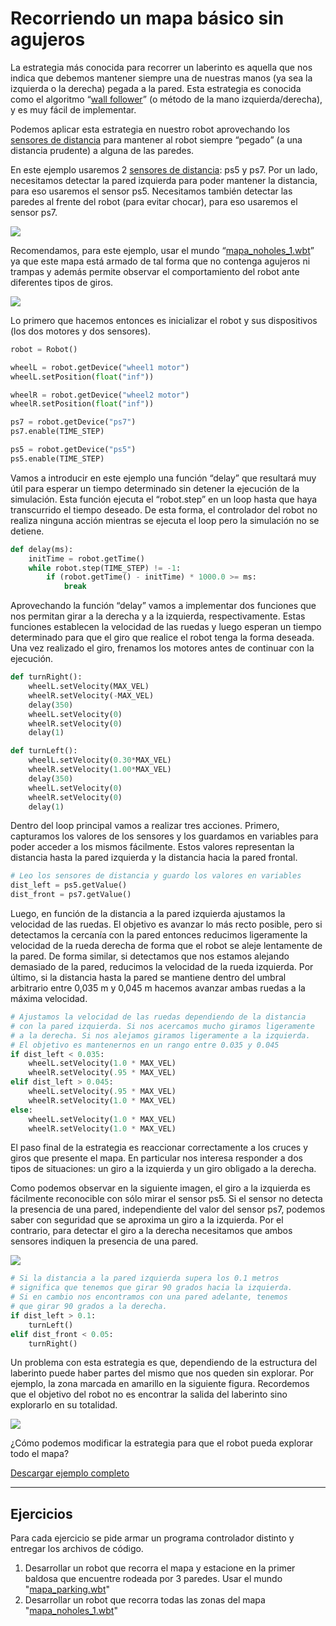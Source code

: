 # Recorriendo un mapa básico sin agujeros

La estrategia más conocida para recorrer un laberinto es aquella que nos indica que debemos mantener siempre una de nuestras manos (ya sea la izquierda o la derecha) pegada a la pared. Esta estrategia es conocida como el algoritmo “[wall follower](https://en.wikipedia.org/wiki/Maze-solving_algorithm#Wall_follower)” (o método de la mano izquierda/derecha), y es muy fácil de implementar.

Podemos aplicar esta estrategia en nuestro robot aprovechando los [sensores de distancia](04_Distancia.md) para mantener al robot siempre “pegado” (a una distancia prudente) a alguna de las paredes.

En este ejemplo usaremos 2 [sensores de distancia](04_Distancia.md): ps5 y ps7. Por un lado, necesitamos detectar la pared izquierda para poder mantener la distancia, para eso usaremos el sensor ps5. Necesitamos también detectar las paredes al frente del robot (para evitar chocar), para eso usaremos el sensor ps7.

![](05_Mapa/imgs/image-1.png)

Recomendamos, para este ejemplo, usar el mundo “[mapa_noholes_1.wbt](05_Mapa/mapa_noholes_1.wbt)” ya que este mapa está armado de tal forma que no contenga agujeros ni trampas y además permite observar el comportamiento del robot ante diferentes tipos de giros.

![](05_Mapa/imgs/image-2.png)

Lo primero que hacemos entonces es inicializar el robot y sus dispositivos (los dos motores y dos sensores).

```python
robot = Robot()

wheelL = robot.getDevice("wheel1 motor")
wheelL.setPosition(float("inf"))

wheelR = robot.getDevice("wheel2 motor")
wheelR.setPosition(float("inf"))

ps7 = robot.getDevice("ps7")
ps7.enable(TIME_STEP)

ps5 = robot.getDevice("ps5")
ps5.enable(TIME_STEP)
```

Vamos a introducir en este ejemplo una función “delay” que resultará muy útil para esperar un tiempo determinado sin detener la ejecución de la simulación. Esta función ejecuta el “robot.step” en un loop hasta que haya transcurrido el tiempo deseado. De esta forma, el controlador del robot no realiza ninguna acción mientras se ejecuta el loop pero la simulación no se detiene.

```python
def delay(ms):
    initTime = robot.getTime()
    while robot.step(TIME_STEP) != -1:
        if (robot.getTime() - initTime) * 1000.0 >= ms:
            break
```

Aprovechando la función “delay” vamos a implementar dos funciones que nos permitan girar a la derecha y a la izquierda, respectivamente. Estas funciones establecen la velocidad de las ruedas y luego esperan un tiempo determinado para que el giro que realice el robot tenga la forma deseada. Una vez realizado el giro, frenamos los motores antes de continuar con la ejecución.

```python
def turnRight():
    wheelL.setVelocity(MAX_VEL)
    wheelR.setVelocity(-MAX_VEL)
    delay(350)
    wheelL.setVelocity(0)
    wheelR.setVelocity(0)
    delay(1)

def turnLeft():
    wheelL.setVelocity(0.30*MAX_VEL)
    wheelR.setVelocity(1.00*MAX_VEL)
    delay(350)
    wheelL.setVelocity(0)
    wheelR.setVelocity(0)
    delay(1)
```

Dentro del loop principal vamos a realizar tres acciones. Primero, capturamos los valores de los sensores y los guardamos en variables para poder acceder a los mismos fácilmente. Estos valores representan la distancia hasta la pared izquierda y la distancia hacia la pared frontal.

```python
# Leo los sensores de distancia y guardo los valores en variables
dist_left = ps5.getValue()
dist_front = ps7.getValue()
```

Luego, en función de la distancia a la pared izquierda ajustamos la velocidad de las ruedas. El objetivo es avanzar lo más recto posible, pero si detectamos la cercanía con la pared entonces reducimos ligeramente la velocidad de la rueda derecha de forma que el robot se aleje lentamente de la pared. De forma similar, si detectamos que nos estamos alejando demasiado de la pared, reducimos la velocidad de la rueda izquierda. Por último, si la distancia hasta la pared se mantiene dentro del umbral arbitrario entre 0,035 m y 0,045 m hacemos avanzar ambas ruedas a la máxima velocidad.

```python
# Ajustamos la velocidad de las ruedas dependiendo de la distancia
# con la pared izquierda. Si nos acercamos mucho giramos ligeramente
# a la derecha. Si nos alejamos giramos ligeramente a la izquierda.
# El objetivo es mantenernos en un rango entre 0.035 y 0.045
if dist_left < 0.035:
    wheelL.setVelocity(1.0 * MAX_VEL)
    wheelR.setVelocity(.95 * MAX_VEL)
elif dist_left > 0.045:
    wheelL.setVelocity(.95 * MAX_VEL)
    wheelR.setVelocity(1.0 * MAX_VEL)
else:
    wheelL.setVelocity(1.0 * MAX_VEL)
    wheelR.setVelocity(1.0 * MAX_VEL)
```

El paso final de la estrategia es reaccionar correctamente a los cruces y giros que presente el mapa. En particular nos interesa responder a dos tipos de situaciones: un giro a la izquierda y un giro obligado a la derecha.

Como podemos observar en la siguiente imagen, el giro a la izquierda es fácilmente reconocible con sólo mirar el sensor ps5. Si el sensor no detecta la presencia de una pared, independiente del valor del sensor ps7, podemos saber con seguridad que se aproxima un giro a la izquierda. Por el contrario, para detectar el giro a la derecha necesitamos que ambos sensores indiquen la presencia de una pared. 

![](05_Mapa/imgs/image-3.png)

```python
# Si la distancia a la pared izquierda supera los 0.1 metros
# significa que tenemos que girar 90 grados hacia la izquierda.
# Si en cambio nos encontramos con una pared adelante, tenemos
# que girar 90 grados a la derecha.
if dist_left > 0.1:
    turnLeft()
elif dist_front < 0.05:
    turnRight()
```

Un problema con esta estrategia es que, dependiendo de la estructura del laberinto puede haber partes del mismo que nos queden sin explorar. Por ejemplo, la zona marcada en amarillo en la siguiente figura. Recordemos que el objetivo del robot no es encontrar la salida del laberinto sino explorarlo en su totalidad.

![](05_Mapa/imgs/image-4.png)

¿Cómo podemos modificar la estrategia para que el robot pueda explorar todo el mapa?

[Descargar ejemplo completo](05_Mapa/ejemplo_1.py)

---
## Ejercicios

Para cada ejercicio se pide armar un programa controlador distinto y entregar los archivos de código.

1. Desarrollar un robot que recorra el mapa y estacione en la primer baldosa que encuentre rodeada por 3 paredes. Usar el mundo "[mapa_parking.wbt](05_Mapa/mapa_parking.wbt)"
2. Desarrollar un robot que recorra todas las zonas del mapa "[mapa_noholes_1.wbt](05_Mapa/mapa_noholes_1.wbt)"